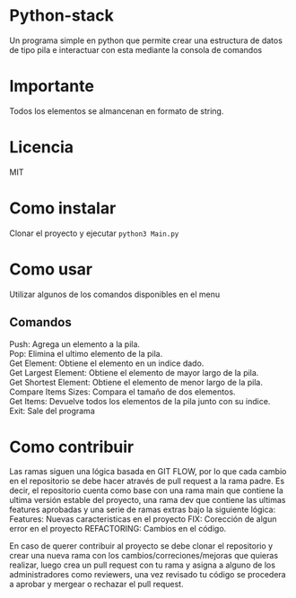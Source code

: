 # Python-stack

Un programa simple en python que permite crear una estructura de datos de tipo pila e interactuar con esta mediante la consola de comandos

# Importante

Todos los elementos se almancenan en formato de string.

# Licencia

MIT

# Como instalar

Clonar el proyecto y ejecutar `python3 Main.py`

# Como usar

Utilizar algunos de los comandos disponibles en el menu
## Comandos

Push: Agrega un elemento a la pila.  
Pop: Elimina el ultimo elemento de la pila.  
Get Element: Obtiene el elemento en un indice dado.  
Get Largest Element: Obtiene el elemento de mayor largo de la pila.  
Get Shortest Element: Obtiene el elemento de menor largo de la pila.
Compare Items Sizes: Compara el tamaño de dos elementos.  
Get Items: Devuelve todos los elementos de la pila junto con su indice.  
Exit: Sale del programa


# Como contribuir

Las ramas siguen una lógica basada en GIT FLOW, por lo que cada cambio en el repositorio se debe hacer através de pull request a la rama padre. Es decir, el repositorio cuenta como base con una rama main que contiene la ultima versión estable del proyecto, una rama dev que contiene las ultimas features aprobadas y una serie de ramas extras bajo la siguiente lógica:
Features: Nuevas caracteristicas en el proyecto
FIX: Corección de algun error en el proyecto
REFACTORING: Cambios en el código.

En caso de querer contribuir al proyecto se debe clonar el repositorio y crear una nueva rama con los cambios/correciones/mejoras que quieras realizar, luego crea un pull request con tu rama y asigna a alguno de los administradores como reviewers, una vez revisado tu código se procedera a aprobar y mergear o rechazar el pull request.

